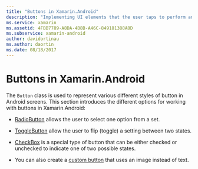 ```yaml
---
title: "Buttons in Xamarin.Android"
description: "Implementing UI elements that the user taps to perform an action"
ms.service: xamarin
ms.assetid: 4FBB7789-A8DA-4B8B-A46C-849181388A8D
ms.subservice: xamarin-android
author: davidortinau
ms.author: daortin
ms.date: 08/18/2017
---
```


# Buttons in Xamarin.Android

The `Button` class is used to represent various different styles of
button in Android screens. This section introduces the different
options for working with buttons in Xamarin.Android:

- [RadioButton](~/android/user-interface/controls/buttons/radio-button.md)
    allows the user to select one option from a set.

- [ToggleButton](~/android/user-interface/controls/buttons/toggle-button.md)
    allow the user to flip (toggle) a setting between two states.

- [CheckBox](~/android/user-interface/controls/buttons/check-box.md)
    is a special type of button that can be either checked
    or unchecked to indicate one of two possible states.

- You can also create a
    [custom button](~/android/user-interface/controls/buttons/custom-button.md)
    that uses an image instead of text.
